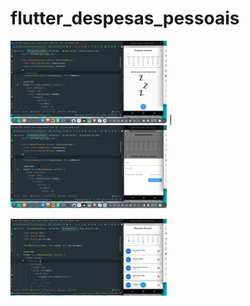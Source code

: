 # flutter_despesas_pessoais

 <img width="250px"  src="https://github.com/eliezerantonio/flutter_despesas_pessoais/blob/master/Screen%20Capture_select-area_20200829045101.png"> | <img width="250px"  src="https://github.com/eliezerantonio/flutter_despesas_pessoais/blob/master/Screen%20Capture_select-area_20200829045122.png"> 
 
 <img width="250px"  src="https://github.com/eliezerantonio/flutter_despesas_pessoais/blob/master/Screen%20Capture_select-area_20200829045747.png"> 
